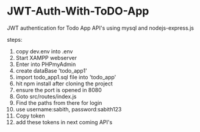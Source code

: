 # JWT-Auth-With-ToDO-App
JWT authentication for Todo App API's using mysql and nodejs-express.js

steps:
1. copy dev.env into .env
2. Start XAMPP webserver
3. Enter into PHPmyAdmin
4. create dataBase 'todo_app1'
5. import todo_app1.sql file into 'todo_app'
6. hit npm install after cloning the project
7. ensure the port is opened in 8080
8. Goto src/routes/index.js
9. Find the paths from there for login
10. use username:sabith, password:sabith123
11. Copy token
12. add these tokens in next coming API's

